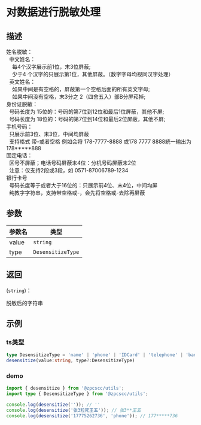 # 对数据进行脱敏处理

## 描述

<p>姓名脱敏：<br/>
  中文姓名：<br/>
    每4个汉字展示前1位，末3位屏蔽; <br/>
    少于4 个汉字的只展示第1位，其他屏蔽。（数字字母均视同汉字处理）<br/>
  英文姓名：<br/>
    如果中间是有空格的，屏蔽第一个空格后面的所有英文字母; <br/>
    如果中间没有空格，末3分之 2（四舍五入）部B分屏菘掉; <br/>
身份证脱敏： <br/>
  号码长度为 15位的：号码的第7位到12位和最后1位屏蔽，其他不屏;<br/>
  号码长度为 18位的：号码的第7位到14位和最后2位屏蔽，其他不屏; <br/>
手机号码： <br/>
  只展示前3位、末3位，中间均屏蔽 <br/>
  支持格式 带-或者空格 例如会将 178-7777-8888 或178 7777 8888統一输出为178*****888 <br/>
固定电话： <br/>
  区号不屏蔽；电话号码屏蔽末4位：分机号码屏蔽末2位 <br/>
  注意：仅支持2段或3段，如 0571-87006789-1234 <br/>
银行卡号 <br/>
  号码长度等于或者大于16位的：只展示前4位、末4位，中间均屏 <br/>
  纯教字字符串，支持带空格或-，会先将空格或-去除再屏蔽 <br/></p>

## 参数

| 参数名 | 类型                         |
| ------ | ---------------------------- |
| value  | <code>string</code>          |
| type   | <code>DesensitizeType</code> |

## 返回

(<code>string</code>)：<p>脱敏后的字符串</p>

## 示例

### ts类型

```typescript
type DesensitizeType = 'name' | 'phone' | 'IDCard' | 'telephone' | 'bankCard';
desensitize(value:string, type?:DesensitizeType)
```

### demo

```typescript
import { desensitize } from '@zpcscc/utils';
import type { DesensitizeType } from '@zpcscc/utils';

console.log(desensitize('')); // ''
console.log(desensitize('张3粒死王五')); // 张3**王五
console.log(desensitize('17775262736', 'phone')); // 177*****736
```
